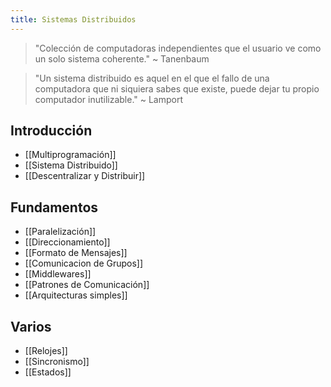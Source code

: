 ```yaml
---
title: Sistemas Distribuidos
---
```


> "Colección de computadoras independientes que el usuario ve como un solo sistema coherente." ~ Tanenbaum

> "Un sistema distribuido es aquel en el que el fallo de una computadora que ni siquiera sabes que existe, puede dejar tu propio computador inutilizable." ~ Lamport

## Introducción

- [[Multiprogramación]]
- [[Sistema Distribuido]]
- [[Descentralizar y Distribuir]]

## Fundamentos

- [[Paralelización]]
- [[Direccionamiento]]
- [[Formato de Mensajes]]
- [[Comunicacion de Grupos]]
- [[Middlewares]]
- [[Patrones de Comunicación]]
- [[Arquitecturas simples]]

## Varios

- [[Relojes]]
- [[Sincronismo]]
- [[Estados]]
